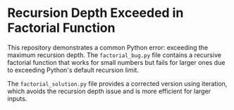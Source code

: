 # Recursion Depth Exceeded in Factorial Function

This repository demonstrates a common Python error: exceeding the maximum recursion depth. The `factorial_bug.py` file contains a recursive factorial function that works for small numbers but fails for larger ones due to exceeding Python's default recursion limit.

The `factorial_solution.py` file provides a corrected version using iteration, which avoids the recursion depth issue and is more efficient for larger inputs.